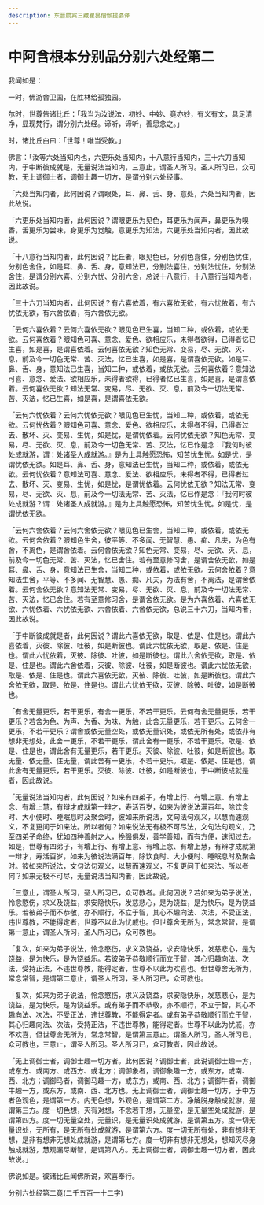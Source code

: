 ```yaml
---
description: 东晋罽宾三藏瞿昙僧伽提婆译
---
```


# 中阿含根本分别品分别六处经第二

我闻如是：

一时，佛游舍卫国，在胜林给孤独园。

尔时，世尊告诸比丘：「我当为汝说法，初妙、中妙、竟亦妙，有义有文，具足清净，显现梵行，谓分别六处经。谛听，谛听，善思念之。」

时，诸比丘白曰：「世尊！唯当受教。」

佛言：「汝等六处当知内也，六更乐处当知内，十八意行当知内，三十六刀当知内，于中断彼成就是，无量说法当知内，三意止，谓圣人所习。圣人所习已，众可教，无上调御士者，调御士趣一切方，是谓分别六处经事。

「六处当知内者，此何因说？谓眼处，耳、鼻、舌、身、意处，六处当知内者，因此故说。

「六更乐处当知内者，此何因说？谓眼更乐为见色，耳更乐为闻声，鼻更乐为嗅香，舌更乐为尝味，身更乐为觉触，意更乐为知法，六更乐处当知内者，因此故说。

「十八意行当知内者，此何因说？比丘者，眼见色已，分别色喜住，分别色忧住，分别色舍住，如是耳、鼻、舌、身，意知法已，分别法喜住，分别法忧住，分别法舍住，是谓分别六喜、分别六忧、分别六舍，总说十八意行，十八意行当知内者，因此故说。

「三十六刀当知内者，此何因说？有六喜依着，有六喜依无欲，有六忧依着，有六忧依无欲，有六舍依着，有六舍依无欲。

「云何六喜依着？云何六喜依无欲？眼见色已生喜，当知二种，或依着，或依无欲。云何喜依着？眼知色可喜、意念、爱色、欲相应乐，未得者欲得，已得者忆已生喜，如是喜，是谓喜依着。云何喜依无欲？知色无常、变易，尽、无欲、灭、息，前及今一切色无常、苦、灭法，忆已生喜，如是喜，是谓喜依无欲。如是耳、鼻、舌、身，意知法已生喜，当知二种，或依着，或依无欲。云何喜依着？意知法可喜、意念、爱法、欲相应乐，未得者欲得，已得者忆已生喜，如是喜，是谓喜依着。云何喜依无欲？知法无常、变易，尽、无欲、灭、息，前及今一切法无常、苦、灭法，忆已生喜，如是喜，是谓喜依无欲。

「云何六忧依着？云何六忧依无欲？眼见色已生忧，当知二种，或依着，或依无欲。云何忧依着？眼知色可喜、意念、爱色、欲相应乐，未得者不得，已得者过去、散坏、灭、变易、生忧，如是忧，是谓忧依着。云何忧依无欲？知色无常、变易，尽、无欲、灭、息，前及今一切色无常、苦、灭法，忆已作是念：『我何时彼处成就游，谓：处诸圣人成就游。』是为上具触愿恐怖，知苦忧生忧。如是忧，是谓忧依无欲。如是耳、鼻、舌、身，意知法已生忧，当知二种，或依着，或依无欲。云何忧依着？意知法可喜、意念、爱法、欲相应乐，未得者不得，已得者过去、散坏、灭、变易、生忧，如是忧，是谓忧依着。云何忧依无欲？知法无常、变易，尽、无欲、灭、息，前及今一切法无常、苦、灭法，忆已作是念：『我何时彼处成就游？谓：处诸圣人成就游。』是为上具触愿恐怖，知苦忧生忧。如是忧，是谓忧依无欲。

「云何六舍依着？云何六舍依无欲？眼见色已生舍，当知二种，或依着，或依无欲。云何舍依着？眼知色生舍，彼平等、不多闻、无智慧、愚、痴、凡夫，为色有舍，不离色，是谓舍依着。云何舍依无欲？知色无常、变易，尽、无欲、灭、息，前及今一切色无常、苦、灭法，忆已舍住。若有至意修习舍，是谓舍依无欲，如是耳、鼻、舌、身，意知法已生舍，当知二种，或依着，或依无欲。云何舍依着？意知法生舍，平等、不多闻、无智慧、愚、痴、凡夫，为法有舍，不离法，是谓舍依着。云何舍依无欲？意知法无常、变易，尽、无欲、灭、息，前及今一切法无常、苦、灭法，忆已舍住。若有至意修习舍，是谓舍依无欲。是为六喜依着、六喜依无欲、六忧依着、六忧依无欲、六舍依着、六舍依无欲，总说三十六刀，当知内者，因此故说。

「于中断彼成就是者，此何因说？谓此六喜依无欲，取是、依是、住是也。谓此六喜依着，灭彼、除彼、吐彼，如是断彼也。谓此六忧依无欲，取是、依是、住是也。谓此六忧依着，灭彼、除彼、吐彼，如是断彼也。谓此六舍依无欲，取是、依是、住是也。谓此六舍依着，灭彼、除彼、吐彼，如是断彼也。谓此六忧依无欲，取是、依是、住是也。谓此六喜依无欲，灭彼、除彼、吐彼，如是断彼也。谓此六舍依无欲，取是、依是、住是也。谓此六忧依无欲，灭彼、除彼、吐彼，如是断彼也。

「有舍无量更乐，若干更乐，有舍一更乐，不若干更乐。云何有舍无量更乐，若干更乐？若舍为色、为声、为香、为味、为触，此舍无量更乐，若干更乐。云何舍一更乐，不若干更乐？谓舍或依无量空处，或依无量识处，或依无所有处，或依非有想非无想处，此舍一更乐，不若干更乐，谓此舍有一更乐，不若干更乐。取是、依是、住是也，谓此舍有无量更乐，若干更乐。灭彼、除彼、吐彼，如是断彼也。取无量、依无量、住无量，谓此舍有一更乐，不若干更乐。取是、依是、住是也，谓此舍有无量更乐，若干更乐。灭彼、除彼、吐彼，如是断彼也，于中断彼成就是者，因此故说。

「无量说法当知内者，此何因说？如来有四弟子，有增上行、有增上意、有增上念、有增上慧，有辩才成就第一辩才，寿活百岁，如来为彼说法满百年，除饮食时、大小便时、睡眠息时及聚会时，彼如来所说法，文句法句观义，以慧而速观义，不复更问于如来法。所以者何？如来说法无有极不可尽法，文句法句观义，乃至四弟子命终，犹如四种善射之人，挽强俱发，善学善知，而有方便，速彻过去。如是，世尊有四弟子，有增上行、有增上意、有增上念、有增上慧，有辩才成就第一辩才，寿活百岁，如来为彼说法满百年，除饮食时、大小便时、睡眠息时及聚会时。彼如来所说法，文句法句观义，以慧而速观义，不复更问于如来法。所以者何？如来无极不可尽，无量说法当知内者，因此故说。

「三意止，谓圣人所习，圣人所习已，众可教者。此何因说？若如来为弟子说法，怜念愍伤，求义及饶益，求安隐快乐，发慈悲心，是为饶益，是为快乐，是为饶益乐。若彼弟子而不恭敬，亦不顺行，不立于智，其心不趣向法、次法，不受正法，违世尊教，不能得定者，世尊不以此为忧戚也。但世尊舍无所为，常念常智，是谓第一意止，谓圣人所习，圣人所习已，众可教也。

「复次，如来为弟子说法，怜念愍伤，求义及饶益，求安隐快乐，发慈悲心，是为饶益，是为快乐，是为饶益乐。若彼弟子恭敬顺行而立于智，其心归趣向法、次法，受持正法，不违世尊教，能得定者，世尊不以此为欢喜也。但世尊舍无所为，常念常智，是谓第二意止，谓圣人所习，圣人所习已，众可教也。

「复次，如来为弟子说法，怜念愍伤，求义及饶益，求安隐快乐，发慈悲心，是为饶益，是为快乐，是为饶益乐。或有弟子而不恭敬，亦不顺行，不立于智，其心不趣向法、次法，不受正法，违世尊教，不能得定者。或有弟子恭敬顺行而立于智，其心归趣向法、次法，受持正法，不违世尊教，能得定者。世尊不以此为忧戚，亦不欢喜，但世尊舍无所为，常念常智，是谓第三意止。谓圣人所习，圣人所习已，众可教也，三意止，谓圣人所习。圣人所习已，众可教者，因此故说。

「无上调御士者，调御士趣一切方者。此何因说？调御士者，此说调御士趣一方，或东方、或南方、或西方、或北方；调御象者，调御象趣一方，或东方，或南、西、北方；调御马者，调御马趣一方，或东方，或南、西、北方；调御牛者，调御牛趣一方，或东方，或南、西、北方也。无上调御士者，调御士趣一切方，于中方者色观色，是谓第一方。内无色想，外观色，是谓第二方。净解脱身触成就游，是谓第三方。度一切色想，灭有对想，不念若干想，无量空，是无量空处成就游，是谓第四方。度一切无量空处，无量识，是无量识处成就游，是谓第五方。度一切无量识处，无所有，是无所有处成就游，是谓第六方。度一切无所有处，非有想非无想，是非有想非无想处成就游，是谓第七方。度一切非有想非无想处，想知灭尽身触成就游，慧观漏尽断智，是谓第八方。无上调御士者，调御士趣一切方者，因此故说。」

佛说如是。彼诸比丘闻佛所说，欢喜奉行。

分别六处经第二竟(二千五百一十二字)

